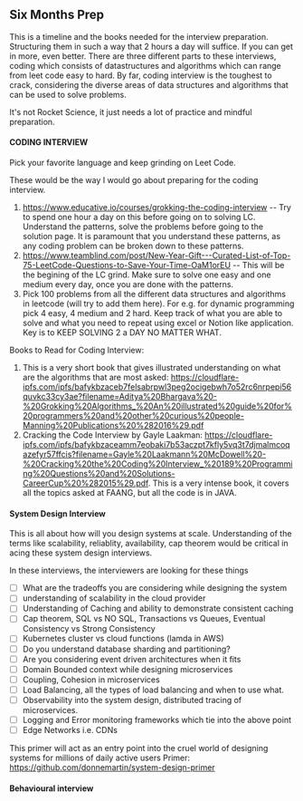 ## Six Months Prep

This is a timeline and the books needed for the interview preparation. Structuring them in such a way that 2 hours a day will suffice. If you can get in more, even better.  There are three different parts to these interviews, coding which consists of datastructures and algorithms which can range from leet code easy to hard. By far, coding interview is the toughest to crack, considering the diverse areas of data structures and algorithms that can be used to solve problems.      

It's not Rocket Science, it just needs a lot of practice and mindful preparation. 

#### CODING INTERVIEW
Pick your favorite language and keep grinding on Leet Code. 

These would be the way I would go about preparing for the coding interview. 
1. https://www.educative.io/courses/grokking-the-coding-interview -- Try to spend one hour a day on this before going on to solving LC. Understand the patterns, solve the problems before going to the solution page. It is paramount that you understand these patterns, as any coding problem can be broken down to these patterns.
2. https://www.teamblind.com/post/New-Year-Gift---Curated-List-of-Top-75-LeetCode-Questions-to-Save-Your-Time-OaM1orEU -- This will be the begining of the LC grind. Make sure to solve one easy and one medium every day, once you are done with the patterns. 
3. Pick 100 problems from all the different data structures and algorithms in leetcode (will try to add them here). For e.g. for dynamic programming pick 4 easy, 4 medium and 2 hard. Keep track of what you are able to solve and what you need to repeat using excel or Notion like application.
Key is to KEEP SOLVING 2 a DAY NO MATTER WHAT. 

Books to Read for Coding Interview:
1. This is a very short book that gives illustrated understanding on what are the algorithms that are most asked: https://cloudflare-ipfs.com/ipfs/bafykbzaceb7felsabrpwl3peg2ocigebwh7o52rc6nrpepi56quvkc33cy3ae?filename=Aditya%20Bhargava%20-%20Grokking%20Algorithms_%20An%20illustrated%20guide%20for%20programmers%20and%20other%20curious%20people-Manning%20Publications%20%282016%29.pdf 
2. Cracking the Code Interview by Gayle Laakman: https://cloudflare-ipfs.com/ipfs/bafykbzaceamm7eobaki7b53aczpt7kfly5vq3t7djmalmcoqazefyr57ffcis?filename=Gayle%20Laakmann%20McDowell%20-%20Cracking%20the%20Coding%20Interview_%20189%20Programming%20Questions%20and%20Solutions-CareerCup%20%282015%29.pdf. This is a very intense book, it covers all the topics asked at FAANG, but all the code is in JAVA. 

#### System Design Interview
This is all about how will you design systems at scale. Understanding of the terms like scalability, reliablity, availability, cap theorem would be critical in acing these system design interviews. 

In these interviews, the interviewers are looking for these things
- [ ] What are the tradeoffs you are considering while designing the system
- [ ] understanding of scalability in the cloud provider
- [ ] Understanding of Caching and ability to demonstrate consistent caching
- [ ] Cap theorem, SQL vs NO SQL, Transactions vs Queues, Eventual Consistency vs Strong Consistency 
- [ ] Kubernetes cluster vs cloud functions (lamda in AWS)
- [ ] Do you understand database sharding and partitioning? 
- [ ] Are you considering event driven architectures when it fits
- [ ] Domain Bounded context while designing microservices
- [ ] Coupling, Cohesion in microservices
- [ ] Load Balancing, all the types of load balancing and when to use what. 
- [ ] Observability into the system design, distributed tracing of microservices. 
- [ ] Logging and Error monitoring frameworks which tie into the above point
- [ ] Edge Networks i.e. CDNs 
	 
This primer will act as an entry point into the cruel world of designing systems for millions of daily active users
Primer: https://github.com/donnemartin/system-design-primer 


#### Behavioural interview

